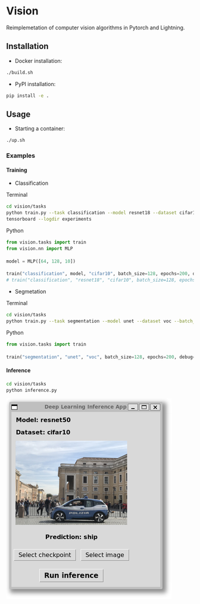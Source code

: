 # Vision

Reimplemetation of computer vision algorithms in Pytorch and Lightning.

## Installation

- Docker installation:

```bash
./build.sh
```

- PyPI installation:

```bash
pip install -e .
```

## Usage

- Starting a container:

```bash
./up.sh
```

### Examples

#### Training

- Classification

Terminal

```bash
cd vision/tasks
python train.py --task classification --model resnet18 --dataset cifar10 --batch_size 128 --epochs 200 --debug
tensorboard --logdir experiments
```

Python

```python
from vision.tasks import train
from vision.nn import MLP

model = MLP([64, 128, 10])

train("classification", model, "cifar10", batch_size=128, epochs=200, debug=True)
# train("classification", "resnet18", "cifar10", batch_size=128, epochs=200, is_test=True,)
```

- Segmetation

Terminal

```bash
cd vision/tasks
python train.py --task segmentation --model unet --dataset voc --batch_size 128 --epochs 200 --debug
```

Python

```python
from vision.tasks import train

train("segmentation", "unet", "voc", batch_size=128, epochs=200, debug=True)
```

#### Inference

```bash
cd vision/tasks
python inference.py
```

![inference](./docs/app.png)
